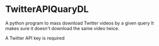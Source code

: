 # TwitterAPIQuaryDL
A python program to mass download Twitter videos by a given query
It makes sure it doesn't download the same video twice.

A Twitter API key is required
